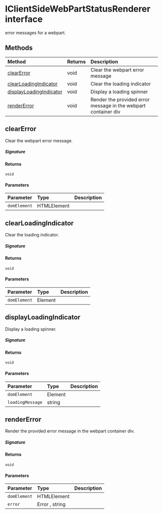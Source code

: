 # IClientSideWebPartStatusRenderer interface





error messages for a webpart.







## Methods

| Method	   |  Returns	| Description|
|:-------------|:-------|:-----------|
|[clearError](#clearerror~xlfc9)      | void | Clear the webpart error message |
|[clearLoadingIndicator](#clearloadingindicator~s6nw9)      | void | Clear the loading indicator |
|[displayLoadingIndicator](#displayloadingindicator~qh9g9)      | void | Display a loading spinner |
|[renderError](#rendererror~vxc09)      | void | Render the provided error message in the webpart container div |



## clearError

Clear the webpart error message.

##### Signature

#### Returns
`void`

#### Parameters


| Parameter	   | Type    | Description |
|:-------------|:---------------|:------------|
| `domElement`    | HTMLElement |  |


## clearLoadingIndicator

Clear the loading indicator.

##### Signature

#### Returns
`void`

#### Parameters


| Parameter	   | Type    | Description |
|:-------------|:---------------|:------------|
| `domElement`    | Element |  |


## displayLoadingIndicator

Display a loading spinner.

##### Signature

#### Returns
`void`

#### Parameters


| Parameter	   | Type    | Description |
|:-------------|:---------------|:------------|
| `domElement`    | Element |  |
| `loadingMessage`    | string |  |


## renderError

Render the provided error message in the webpart container div.

##### Signature

#### Returns
`void`

#### Parameters


| Parameter	   | Type    | Description |
|:-------------|:---------------|:------------|
| `domElement`    | HTMLElement |  |
| `error`    | Error , string |  |

